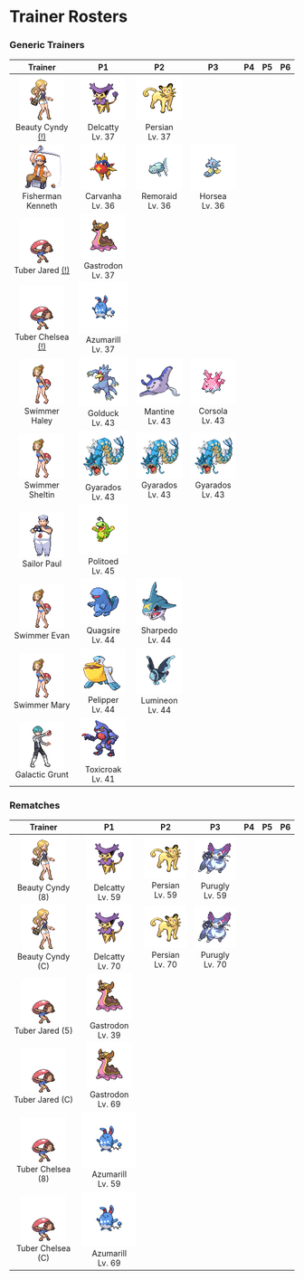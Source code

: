 # Trainer Rosters

### Generic Trainers

| Trainer | P1 | P2 | P3 | P4 | P5 | P6 |
|:-------:|:--:|:--:|:--:|:--:|:--:|:--:|
| ![Beauty Cyndy [(!)](#rematches)](../../assets/trainers/beauty.png "Beauty Cyndy [(!)](#rematches)")<br>Beauty Cyndy [(!)](#rematches) | ![Delcatty](../../assets/sprites/delcatty/front.gif "Delcatty")<br>Delcatty<br>Lv. 37 | ![Persian](../../assets/sprites/persian/front.gif "Persian")<br>Persian<br>Lv. 37 |
| ![Fisherman Kenneth](../../assets/trainers/fisherman.png "Fisherman Kenneth")<br>Fisherman Kenneth | ![Carvanha](../../assets/sprites/carvanha/front.gif "Carvanha")<br>Carvanha<br>Lv. 36 | ![Remoraid](../../assets/sprites/remoraid/front.gif "Remoraid")<br>Remoraid<br>Lv. 36 | ![Horsea](../../assets/sprites/horsea/front.gif "Horsea")<br>Horsea<br>Lv. 36 |
| ![Tuber Jared [(!)](#rematches)](../../assets/trainers/tuber.png "Tuber Jared [(!)](#rematches)")<br>Tuber Jared [(!)](#rematches) | ![Gastrodon](../../assets/sprites/gastrodon/front.gif "Gastrodon")<br>Gastrodon<br>Lv. 37 |
| ![Tuber Chelsea [(!)](#rematches)](../../assets/trainers/tuber.png "Tuber Chelsea [(!)](#rematches)")<br>Tuber Chelsea [(!)](#rematches) | ![Azumarill](../../assets/sprites/azumarill/front.gif "Azumarill")<br>Azumarill<br>Lv. 37 |
| ![Swimmer Haley](../../assets/trainers/swimmer.png "Swimmer Haley")<br>Swimmer Haley | ![Golduck](../../assets/sprites/golduck/front.gif "Golduck")<br>Golduck<br>Lv. 43 | ![Mantine](../../assets/sprites/mantine/front.gif "Mantine")<br>Mantine<br>Lv. 43 | ![Corsola](../../assets/sprites/corsola/front.gif "Corsola")<br>Corsola<br>Lv. 43 |
| ![Swimmer Sheltin](../../assets/trainers/swimmer.png "Swimmer Sheltin")<br>Swimmer Sheltin | ![Gyarados](../../assets/sprites/gyarados/front.gif "Gyarados")<br>Gyarados<br>Lv. 43 | ![Gyarados](../../assets/sprites/gyarados/front.gif "Gyarados")<br>Gyarados<br>Lv. 43 | ![Gyarados](../../assets/sprites/gyarados/front.gif "Gyarados")<br>Gyarados<br>Lv. 43 |
| ![Sailor Paul](../../assets/trainers/sailor.png "Sailor Paul")<br>Sailor Paul | ![Politoed](../../assets/sprites/politoed/front.gif "Politoed")<br>Politoed<br>Lv. 45 |
| ![Swimmer Evan](../../assets/trainers/swimmer.png "Swimmer Evan")<br>Swimmer Evan | ![Quagsire](../../assets/sprites/quagsire/front.gif "Quagsire")<br>Quagsire<br>Lv. 44 | ![Sharpedo](../../assets/sprites/sharpedo/front.gif "Sharpedo")<br>Sharpedo<br>Lv. 44 |
| ![Swimmer Mary](../../assets/trainers/swimmer.png "Swimmer Mary")<br>Swimmer Mary | ![Pelipper](../../assets/sprites/pelipper/front.gif "Pelipper")<br>Pelipper<br>Lv. 44 | ![Lumineon](../../assets/sprites/lumineon/front.gif "Lumineon")<br>Lumineon<br>Lv. 44 |
| ![Galactic Grunt](../../assets/trainers/galactic_grunt.png "Galactic Grunt")<br>Galactic Grunt | ![Toxicroak](../../assets/sprites/toxicroak/front.gif "Toxicroak")<br>Toxicroak<br>Lv. 41 |


### Rematches

| Trainer | P1 | P2 | P3 | P4 | P5 | P6 |
|:-------:|:--:|:--:|:--:|:--:|:--:|:--:|
| ![Beauty Cyndy (8)](../../assets/trainers/beauty.png "Beauty Cyndy (8)")<br>Beauty Cyndy (8) | ![Delcatty](../../assets/sprites/delcatty/front.gif "Delcatty")<br>Delcatty<br>Lv. 59 | ![Persian](../../assets/sprites/persian/front.gif "Persian")<br>Persian<br>Lv. 59 | ![Purugly](../../assets/sprites/purugly/front.gif "Purugly")<br>Purugly<br>Lv. 59 |
| ![Beauty Cyndy (C)](../../assets/trainers/beauty.png "Beauty Cyndy (C)")<br>Beauty Cyndy (C) | ![Delcatty](../../assets/sprites/delcatty/front.gif "Delcatty")<br>Delcatty<br>Lv. 70 | ![Persian](../../assets/sprites/persian/front.gif "Persian")<br>Persian<br>Lv. 70 | ![Purugly](../../assets/sprites/purugly/front.gif "Purugly")<br>Purugly<br>Lv. 70 |
| ![Tuber Jared (5)](../../assets/trainers/tuber.png "Tuber Jared (5)")<br>Tuber Jared (5) | ![Gastrodon](../../assets/sprites/gastrodon/front.gif "Gastrodon")<br>Gastrodon<br>Lv. 39 |
| ![Tuber Jared (C)](../../assets/trainers/tuber.png "Tuber Jared (C)")<br>Tuber Jared (C) | ![Gastrodon](../../assets/sprites/gastrodon/front.gif "Gastrodon")<br>Gastrodon<br>Lv. 69 |
| ![Tuber Chelsea (8)](../../assets/trainers/tuber.png "Tuber Chelsea (8)")<br>Tuber Chelsea (8) | ![Azumarill](../../assets/sprites/azumarill/front.gif "Azumarill")<br>Azumarill<br>Lv. 59 |
| ![Tuber Chelsea (C)](../../assets/trainers/tuber.png "Tuber Chelsea (C)")<br>Tuber Chelsea (C) | ![Azumarill](../../assets/sprites/azumarill/front.gif "Azumarill")<br>Azumarill<br>Lv. 69 |

